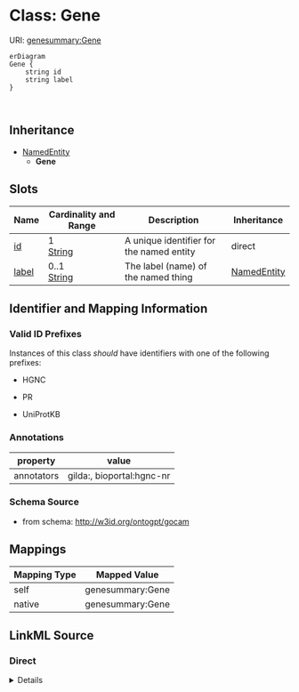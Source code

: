 

# Class: Gene



URI: [genesummary:Gene](http://w3id.org/ontogpt/genesummary/Gene)



```mermaid
erDiagram
Gene {
    string id  
    string label  
}



```




## Inheritance
* [NamedEntity](NamedEntity.md)
    * **Gene**



## Slots

| Name | Cardinality and Range | Description | Inheritance |
| ---  | --- | --- | --- |
| [id](id.md) | 1 <br/> [String](String.md) | A unique identifier for the named entity | direct |
| [label](label.md) | 0..1 <br/> [String](String.md) | The label (name) of the named thing | [NamedEntity](NamedEntity.md) |









## Identifier and Mapping Information


### Valid ID Prefixes

Instances of this class *should* have identifiers with one of the following prefixes:

* HGNC

* PR

* UniProtKB






### Annotations

| property | value |
| --- | --- |
| annotators | gilda:, bioportal:hgnc-nr |



### Schema Source


* from schema: http://w3id.org/ontogpt/gocam





## Mappings

| Mapping Type | Mapped Value |
| ---  | ---  |
| self | genesummary:Gene |
| native | genesummary:Gene |





## LinkML Source

<!-- TODO: investigate https://stackoverflow.com/questions/37606292/how-to-create-tabbed-code-blocks-in-mkdocs-or-sphinx -->

### Direct

<details>
```yaml
name: Gene
id_prefixes:
- HGNC
- PR
- UniProtKB
annotations:
  annotators:
    tag: annotators
    value: gilda:, bioportal:hgnc-nr
from_schema: http://w3id.org/ontogpt/gocam
is_a: NamedEntity
slots:
- id

```
</details>

### Induced

<details>
```yaml
name: Gene
id_prefixes:
- HGNC
- PR
- UniProtKB
annotations:
  annotators:
    tag: annotators
    value: gilda:, bioportal:hgnc-nr
from_schema: http://w3id.org/ontogpt/gocam
is_a: NamedEntity
attributes:
  id:
    name: id
    annotations:
      prompt.skip:
        tag: prompt.skip
        value: 'true'
    description: A unique identifier for the named entity
    comments:
    - this is populated during the grounding and normalization step
    from_schema: http://w3id.org/ontogpt/gocam
    identifier: true
    alias: id
    owner: Gene
    domain_of:
    - Gene
    - NamedEntity
    - Publication
    range: string
    required: true
  label:
    name: label
    annotations:
      owl:
        tag: owl
        value: AnnotationProperty, AnnotationAssertion
    description: The label (name) of the named thing
    from_schema: http://w3id.org/ontogpt/gocam
    aliases:
    - name
    rank: 1000
    slot_uri: rdfs:label
    alias: label
    owner: Gene
    domain_of:
    - NamedEntity
    range: string

```
</details>